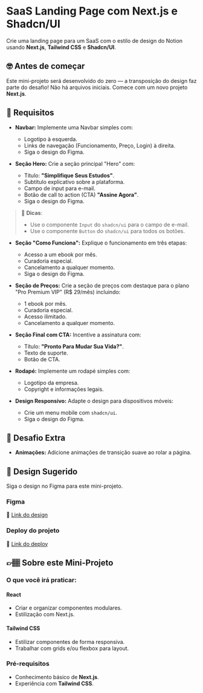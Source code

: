 # SaaS Landing Page com Next.js e Shadcn/UI

Crie uma landing page para um SaaS com o estilo de design do Notion usando **Next.js**, **Tailwind CSS** e **Shadcn/UI**.

## 🤓 Antes de começar

Este mini-projeto será desenvolvido do zero — a transposição do design faz parte do desafio! Não há arquivos iniciais. Comece com um novo projeto **Next.js**.

## 🔨 Requisitos

- **Navbar:** Implemente uma Navbar simples com:
    - Logotipo à esquerda.
    - Links de navegação (Funcionamento, Preço, Login) à direita.
    - Siga o design do Figma.

- **Seção Hero:** Crie a seção principal "Hero" com:
    - Título: **"Simplifique Seus Estudos"**.
    - Subtítulo explicativo sobre a plataforma.
    - Campo de input para e-mail.
    - Botão de call to action (CTA) **"Assine Agora"**.
    - Siga o design do Figma.

> 👀 **Dicas**:
>
> - Use o componente `Input` do `shadcn/ui` para o campo de e-mail.
> - Use o componente `Button` do `shadcn/ui` para todos os botões.

- **Seção "Como Funciona":** Explique o funcionamento em três etapas:
    - Acesso a um ebook por mês.
    - Curadoria especial.
    - Cancelamento a qualquer momento.
    - Siga o design do Figma.

- **Seção de Preços:** Crie a seção de preços com destaque para o plano "Pro Premium VIP" (R$ 29/mês) incluindo:
    - 1 ebook por mês.
    - Curadoria especial.
    - Acesso ilimitado.
    - Cancelamento a qualquer momento.

- **Seção Final com CTA:** Incentive a assinatura com:
    - Título: **"Pronto Para Mudar Sua Vida?"**.
    - Texto de suporte.
    - Botão de CTA.

- **Rodapé:** Implemente um rodapé simples com:
    - Logotipo da empresa.
    - Copyright e informações legais.

- **Design Responsivo:** Adapte o design para dispositivos móveis:
    - Crie um menu mobile com `shadcn/ui`.
    - Siga o design do Figma.


## 🔨 Desafio Extra

- **Animações:** Adicione animações de transição suave ao rolar a página.

## 🎨 Design Sugerido

Siga o design no Figma para este mini-projeto.

### Figma

🔗 [Link do design](https://www.figma.com/community/file/1423775673058225189/mini-projeto-saas-landing-page-com-next-js)

### Deploy do projeto

🔗 [Link do deploy](https://mp-saas-landing-page-com-nextjs-tau.vercel.app/)

## 👉🏽 Sobre este Mini-Projeto

### O que você irá praticar:

#### React

- Criar e organizar componentes modulares.
- Estilização com Next.js.

#### Tailwind CSS

- Estilizar componentes de forma responsiva.
- Trabalhar com grids e/ou flexbox para layout.

### Pré-requisitos

- Conhecimento básico de **Next.js**.
- Experiência com **Tailwind CSS**.

